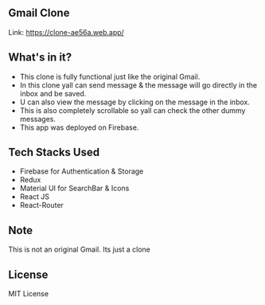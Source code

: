 ## Gmail Clone

Link: https://clone-ae56a.web.app/

## What's in it?
- This clone is fully functional just like the original Gmail.
- In this clone yall can send message & the message will go directly in the inbox and be saved.
- U can also view the message by clicking on the message in the inbox.
- This is also completely scrollable so yall can check the other dummy messages. 
- This app was deployed on Firebase. 

## Tech Stacks Used
- Firebase for Authentication & Storage
- Redux 
- Material UI for SearchBar & Icons
- React JS
- React-Router

## Note
This is not an original Gmail. Its just a clone 

## License
MIT License
